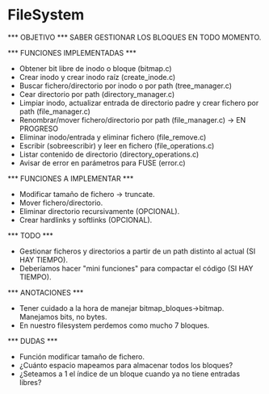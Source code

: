 # FileSystem
*** OBJETIVO ***
SABER GESTIONAR LOS BLOQUES EN TODO MOMENTO.

*** FUNCIONES IMPLEMENTADAS ***
- Obtener bit libre de inodo o bloque (bitmap.c)
- Crear inodo y crear inodo raíz (create_inode.c)
- Buscar fichero/directorio por inodo o por path (tree_manager.c)
- Cear directorio por path (directory_manager.c)
- Limpiar inodo, actualizar entrada de directorio padre y crear fichero por path (file_manager.c)
- Renombrar/mover fichero/directorio por path (file_manager.c) -> EN PROGRESO
- Eliminar inodo/entrada y eliminar fichero (file_remove.c)
- Escribir (sobreescribir) y leer en fichero (file_operations.c)
- Listar contenido de directorio (directory_operations.c)
- Avisar de error en parámetros para FUSE (error.c)

*** FUNCIONES A IMPLEMENTAR ***
- Modificar tamaño de fichero -> truncate.
- Mover fichero/directorio.
- Eliminar directorio recursivamente (OPCIONAL).
- Crear hardlinks y softlinks (OPCIONAL).

*** TODO ***
- Gestionar ficheros y directorios a partir de un path distinto al actual (SI HAY TIEMPO).
- Deberíamos hacer "mini funciones" para compactar el código (SI HAY TIEMPO).

*** ANOTACIONES ***
- Tener cuidado a la hora de manejar bitmap_bloques->bitmap. Manejamos bits, no bytes.
- En nuestro filesystem perdemos como mucho 7 bloques.

*** DUDAS ***
- Función modificar tamaño de fichero.
- ¿Cuánto espacio mapeamos para almacenar todos los bloques?
- ¿Seteamos a 1 el índice de un bloque cuando ya no tiene entradas libres?
